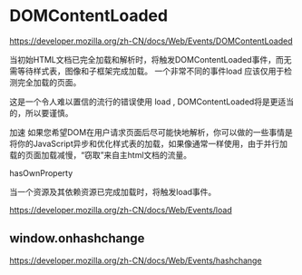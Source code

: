 # DOMContentLoaded



https://developer.mozilla.org/zh-CN/docs/Web/Events/DOMContentLoaded




当初始HTML文档已完全加载和解析时，将触发DOMContentLoaded事件，而无需等待样式表，图像和子框架完成加载。
一个非常不同的事件load 应该仅用于检测完全加载的页面。

这是一个令人难以置信的流行的错误使用 load , DOMContentLoaded将是更适当的，所以要谨慎。


加速 
如果您希望DOM在用户请求页面后尽可能快地解析，你可以做的一些事情是将你的JavaScript异步和优化样式表的加载，如果像通常一样使用，由于并行加载的页面加载减慢，“窃取”来自主html文档的流量。




hasOwnProperty




当一个资源及其依赖资源已完成加载时，将触发load事件。


https://developer.mozilla.org/zh-CN/docs/Web/Events/load



## window.onhashchange



https://developer.mozilla.org/zh-CN/docs/Web/Events/hashchange















